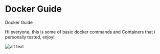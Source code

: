# Docker Guide

Docker Guide

Hi everyone, this is some of basic docker commands and Containers that i personally tested, enjoy!

![alt text](https://i.ibb.co/hYmNS3Z/Moby-share-900x551-png-1.png)



